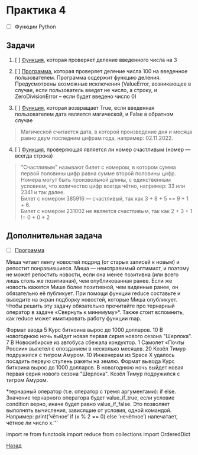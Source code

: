 # Практика 4
- [ ] Функции Python

## Задачи
1. [ ] [Функция](task1.py), которая проверяет деление введенного числа на 3

2. [ ] [Программа](task2.py), которая проверяет деление числа 100 на введенное пользователем. Программа содержит функцию деления. Предусмотрены возможные исключения (ValueError, возникающее в случае, если пользователь введет не число, а строку, и ZeroDivisionError – если будет введено число 0)

3. [ ] [Функция](task3.py), которая возвращает True, если введенная пользователем дата является магической, и False в обратном случае
> Магической считается дата, в которой произведение дня и месяца равно двум последним цифрам года, например: 02.11.2022.

4. [ ] [Функция](task4.py), проверяющая является ли номер счастливым (номер — всегда строка)

> "Счастливым" называют билет с номером, в котором сумма первой половины цифр равна сумме второй половины цифр. <BR>
> Номера могут быть произвольной длины, с единственным условием, что количество цифр всегда чётно, например: 33 или 2341 и так далее.<BR>
> Билет с номером 385916 — счастливый, так как 3 + 8 + 5 == 9 + 1 + 6.<BR>
> Билет с номером 231002 не является счастливым, так как 2 + 3 + 1 != 0 + 0 + 2

## Дополнительная задача

- [ ] [Программа](additional_task/news.py)

Миша читает ленту новостей подряд (от старых записей к новым) и репостит понравившиеся. Миша — неисправимый оптимист, и поэтому не может репостить новости, если она менее позитивна (или всего лишь столь же позитивная), чем опубликованная ранее. Если же новость кажется Мише более позитивной, чем виденные ранее, он обязательно её публикует.
При помощи функции reduce составьте и выведите на экран подборку новостей, которые Миша опубликует. Чтобы решить эту задачу обязательно прочитайте про тернарный оператор в задаче «Свернуть к минимуму»*. Также стоит вспомнить, как reduce может имитировать работу функции map.

Формат ввода
5 Курс биткоина вырос до 1000 долларов.
10 В новогоднюю ночь выйдет новая первая серия нового сезона "Шерлока".
7 В Новосибирске из автобуса сбежала кондуктор.
1 Самолет «Почты России» вылетел с опозданием в несколько месяцев.
20 Козёл Тимур подружился с тигром Амуром.
10 Инженерам из Space X удалось посадить первую ступень ракеты на землю.
Формат вывода
Курс биткоина вырос до 1000 долларов.
В новогоднюю ночь выйдет новая первая серия нового сезона "Шерлока".
Козёл Тимур подружился с тигром Амуром.

*тернарный оператор (т.е. оператор с тремя аргументами):
if else. Значение тернарного оператора будет value_if_true, если условие condition верно, иначе будет равно value_if_false. Это позволяет выполнять вычисления, зависящие от условия, одной командой.
Например:
print(’чётное’ if (x % 2 == 0) else ’нечётное’)
напечатает, чётное ли число x.'''

import re
from functools import reduce
from collections import OrderedDict

[Назад](https://github.com/Far4Ru/python_labs_2023)
